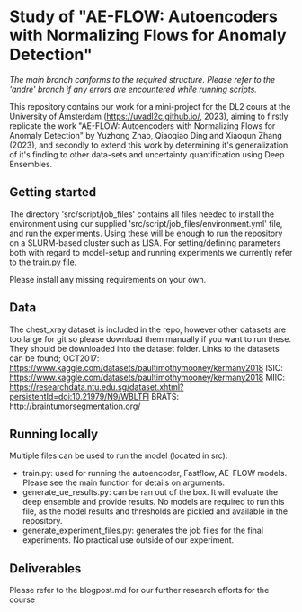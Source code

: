 # Study of "AE-FLOW: Autoencoders with Normalizing Flows for Anomaly Detection"

*The main branch conforms to the required structure. Please refer to the 'andre' branch if any errors are encountered while running scripts.*

This repository contains our work for a mini-project for the DL2 cours at the University of Amsterdam (https://uvadl2c.github.io/, 2023), aiming to firstly replicate the work "AE-FLOW: Autoencoders with Normalizing Flows for Anomaly Detection" by Yuzhong Zhao, Qiaoqiao Ding and Xiaoqun Zhang (2023), and secondly to extend this work by determining it's generalization of it's finding to other data-sets and uncertainty quantification using Deep Ensembles.

## Getting started
The directory 'src/script/job_files' contains all files needed to install the environment using our supplied 'src/script/job_files/environment.yml' file, and run the experiments. Using these will be enough to run the repository on a SLURM-based cluster such as LISA. For setting/defining parameters both with regard to model-setup and running experiments we currently refer to the train.py file.

Please install any missing requirements on your own.

## Data
The chest_xray dataset is included in the repo, however other datasets are too large for git so please download them manually if you want to run these. They should be downloaded into the dataset folder. Links to the datasets can be found;
OCT2017: https://www.kaggle.com/datasets/paultimothymooney/kermany2018
ISIC: https://www.kaggle.com/datasets/paultimothymooney/kermany2018
MIIC: https://researchdata.ntu.edu.sg/dataset.xhtml?persistentId=doi:10.21979/N9/WBLTFI
BRATS: http://braintumorsegmentation.org/

## Running locally
Multiple files can be used to run the model (located in src):
* train.py: used for running the autoencoder, Fastflow, AE-FLOW models. Please see the main function for details on arguments.
* generate_ue_results.py: can be ran out of the box. It will evaluate the deep ensemble and provide results. No models are required to run this file, as the model results and thresholds are pickled and available in the repository.
* generate_experiment_files.py: generates the job files for the final experiments. No practical use outside of our experiment.

## Deliverables
Please refer to the blogpost.md for our further research efforts for the course
